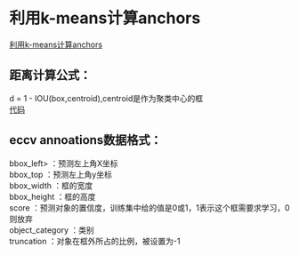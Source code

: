 # 利用k-means计算anchors
[利用k-means计算anchors](https://blog.csdn.net/hrsstudy/article/details/71173305?utm_source=itdadao&utm_medium=referral#__NO_LINK_PROXY__)
## 距离计算公式：
d = 1 - IOU(box,centroid),centroid是作为聚类中心的框  
[代码](https://github.com/waallf/ECCV/blob/master/k-means_anchors.py)

## eccv annoations数据格式：
bbox_left>        ：预测左上角X坐标  
bbox_top          ：预测左上角y坐标  
bbox_width        ：框的宽度  
bbox_height       ：框的高度  
score             ：预测对象的置信度，训练集中给的值是0或1，1表示这个框需要求学习，0则放弃  
object_category   ：类别  
truncation        ：对象在框外所占的比例，被设置为-1  

